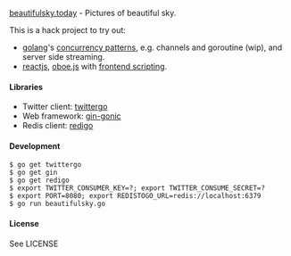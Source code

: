[beautifulsky.today](http://beautifulsky.today) - Pictures of beautiful sky. 

This is a hack project to try out:
- [golang](https://golang.org/)'s [concurrency patterns](https://www.youtube.com/watch?v=f6kdp27TYZs), e.g. channels and goroutine (wip), and server side streaming.
- [reactjs](https://github.com/facebook/react), [oboe.js](https://github.com/jimhigson/oboe.js) with [frontend scripting](https://github.com/alvinsj/beautifulsky-frontend).

#### Libraries
- Twitter client: [twittergo](https://github.com/kurrik/twittergo)
- Web framework: [gin-gonic](https://github.com/gin-gonic)
- Redis client: [redigo](https://github.com/garyburd/redigo)

#### Development

    $ go get twittergo
    $ go get gin
    $ go get redigo
    $ export TWITTER_CONSUMER_KEY=?; export TWITTER_CONSUME_SECRET=?
    $ export PORT=8080; export REDISTOGO_URL=redis://localhost:6379
    $ go run beautifulsky.go

#### License
See LICENSE
